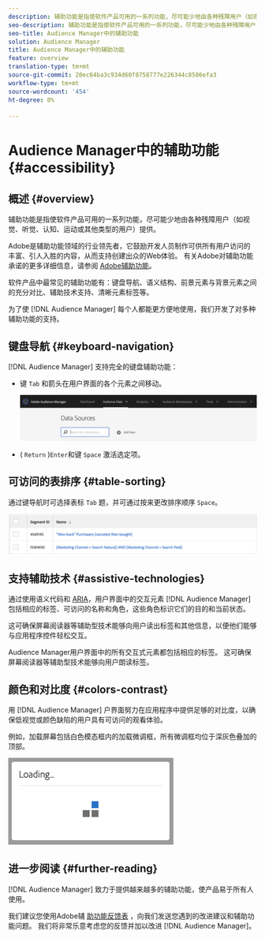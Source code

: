 ```yaml
---
description: 辅助功能是指使软件产品可用的一系列功能，尽可能少地由各种残障用户（如视觉、听觉、认知、运动或其他类型的用户）提供。
seo-description: 辅助功能是指使软件产品可用的一系列功能，尽可能少地由各种残障用户（如视觉、听觉、认知、运动或其他类型的用户）提供。
seo-title: Audience Manager中的辅助功能
solution: Audience Manager
title: Audience Manager中的辅助功能
feature: overview
translation-type: tm+mt
source-git-commit: 20ec64ba3c934d60f8758777e226344c8586efa3
workflow-type: tm+mt
source-wordcount: '454'
ht-degree: 0%

---
```



# Audience Manager中的辅助功能 {#accessibility}

## 概述 {#overview}

辅助功能是指使软件产品可用的一系列功能，尽可能少地由各种残障用户（如视觉、听觉、认知、运动或其他类型的用户）提供。

Adobe是辅助功能领域的行业领先者，它鼓励开发人员制作可供所有用户访问的丰富、引人入胜的内容，从而支持创建出众的Web体验。 有关Adobe对辅助功能承诺的更多详细信息，请参阅 [Adobe辅助功能](https://www.adobe.com/accessibility.html)。

软件产品中最常见的辅助功能有：键盘导航、语义结构、前景元素与背景元素之间的充分对比、辅助技术支持、清晰元素标签等。

为了使 [!DNL Audience Manager] 每个人都能更方便地使用，我们开发了对多种辅助功能的支持。

## 键盘导航 {#keyboard-navigation}

[!DNL Audience Manager] 支持完全的键盘辅助功能：

* 键 `Tab` 和箭头在用户界面的各个元素之间移动。

   ![辅助功能高亮显示](assets/accesibility-highlight.png)

* ( `Return` )`Enter`和键 `Space` 激活选定项。

## 可访问的表排序 {#table-sorting}

通过键导航时可选择表标 `Tab` 题，并可通过按来更改排序顺序 `Space`。

![辅助功能表头](assets/accessibility-table-headers.png)

## 支持辅助技术 {#assistive-technologies}

通过使用语义代码和 [ARIA](https://www.w3.org/WAI/standards-guidelines/aria/)，用户界面中的交互元素 [!DNL Audience Manager] 包括相应的标签、可访问的名称和角色，这些角色标识它们的目的和当前状态。

这可确保屏幕阅读器等辅助型技术能够向用户读出标签和其他信息，以便他们能够与应用程序控件轻松交互。

Audience Manager用户界面中的所有交互式元素都包括相应的标签。 这可确保屏幕阅读器等辅助型技术能够向用户朗读标签。

## 颜色和对比度 {#colors-contrast}

用 [!DNL Audience Manager] 户界面努力在应用程序中提供足够的对比度，以确保低视觉或颜色缺陷的用户具有可访问的观看体验。

例如，加载屏幕包括白色模态框内的加载微调框，所有微调框均位于深灰色叠加的顶部。

![辅助功能加载](assets/accessibility-loading.png)

## 进一步阅读 {#further-reading}

[!DNL Audience Manager] 致力于提供越来越多的辅助功能，使产品易于所有人使用。

我们建议您使用Adobe辅 [助功能反馈表](https://www.adobe.com/accessibility/feedback.html) ，向我们发送您遇到的改进建议和辅助功能问题。 我们将非常乐意考虑您的反馈并加以改进 [!DNL Audience Manager]。
